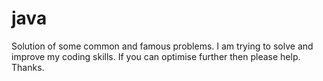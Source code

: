 # java
Solution of some common and famous problems.
I am trying to solve and improve my coding skills.
If you can optimise further then please help.
Thanks.

